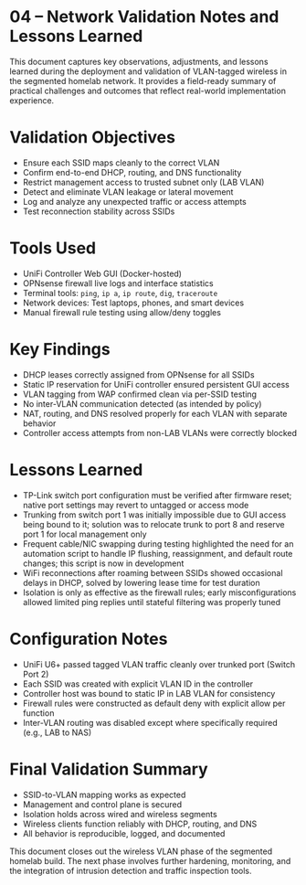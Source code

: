# 04 – Network Validation Notes and Lessons Learned

This document captures key observations, adjustments, and lessons learned during the deployment and validation of VLAN-tagged wireless in the segmented homelab network. It provides a field-ready summary of practical challenges and outcomes that reflect real-world implementation experience.

# Validation Objectives

- Ensure each SSID maps cleanly to the correct VLAN
- Confirm end-to-end DHCP, routing, and DNS functionality
- Restrict management access to trusted subnet only (LAB VLAN)
- Detect and eliminate VLAN leakage or lateral movement
- Log and analyze any unexpected traffic or access attempts
- Test reconnection stability across SSIDs

# Tools Used

- UniFi Controller Web GUI (Docker-hosted)
- OPNsense firewall live logs and interface statistics
- Terminal tools: `ping`, `ip a`, `ip route`, `dig`, `traceroute`
- Network devices: Test laptops, phones, and smart devices
- Manual firewall rule testing using allow/deny toggles

# Key Findings

- DHCP leases correctly assigned from OPNsense for all SSIDs
- Static IP reservation for UniFi controller ensured persistent GUI access
- VLAN tagging from WAP confirmed clean via per-SSID testing
- No inter-VLAN communication detected (as intended by policy)
- NAT, routing, and DNS resolved properly for each VLAN with separate behavior
- Controller access attempts from non-LAB VLANs were correctly blocked

# Lessons Learned

- TP-Link switch port configuration must be verified after firmware reset; native port settings may revert to untagged or access mode
- Trunking from switch port 1 was initially impossible due to GUI access being bound to it; solution was to relocate trunk to port 8 and reserve port 1 for local management only
- Frequent cable/NIC swapping during testing highlighted the need for an automation script to handle IP flushing, reassignment, and default route changes; this script is now in development
- WiFi reconnections after roaming between SSIDs showed occasional delays in DHCP, solved by lowering lease time for test duration
- Isolation is only as effective as the firewall rules; early misconfigurations allowed limited ping replies until stateful filtering was properly tuned

# Configuration Notes

- UniFi U6+ passed tagged VLAN traffic cleanly over trunked port (Switch Port 2)
- Each SSID was created with explicit VLAN ID in the controller
- Controller host was bound to static IP in LAB VLAN for consistency
- Firewall rules were constructed as default deny with explicit allow per function
- Inter-VLAN routing was disabled except where specifically required (e.g., LAB to NAS)

# Final Validation Summary

- SSID-to-VLAN mapping works as expected
- Management and control plane is secured
- Isolation holds across wired and wireless segments
- Wireless clients function reliably with DHCP, routing, and DNS
- All behavior is reproducible, logged, and documented

This document closes out the wireless VLAN phase of the segmented homelab build. The next phase involves further hardening, monitoring, and the integration of intrusion detection and traffic inspection tools.

